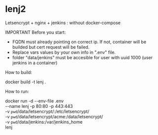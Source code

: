 # lenj2
Letsencrypt + nginx + jenkins : without docker-compose

IMPORTANT
Before you start:
 - FQDN must already pointing on correct ip. If not, container will be builded but cert request will be failed.
 - Replace vars values by your own info in ".env" file.
 - folder "data/jenkins" must be accesible for user with uuid 1000 (user jenkins in a container)

How to build:

docker build -t lenj .


How to run:

docker run -d --env-file .env \
--name lenj -p 80:80 -p 443:443 \
-v `pwd`/data/letsencrypt/:/etc/letsencrypt/ \
-v `pwd`/data/letsencrypt/acme:/data/letsencrypt/ \
-v `pwd`/data/jenkins:/var/jenkins_home \
lenj
